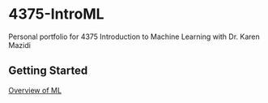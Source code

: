 # 4375-IntroML
Personal portfolio for 4375 Introduction to Machine Learning with Dr. Karen Mazidi

## Getting Started

[Overview of ML](https://github.com/AustinGirouard/4375-IntroML/blob/main/Overview_of_ML.pdf)
